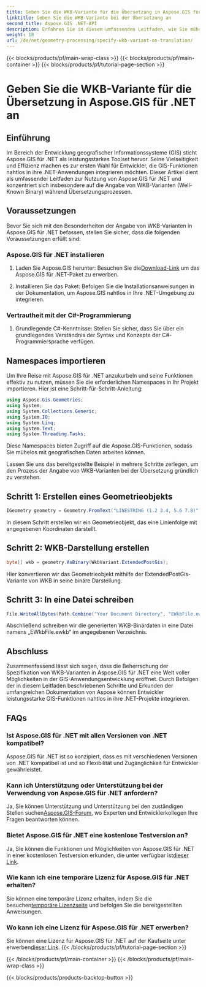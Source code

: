 ```yaml
---
title: Geben Sie die WKB-Variante für die Übersetzung in Aspose.GIS für .NET an
linktitle: Geben Sie die WKB-Variante bei der Übersetzung an
second_title: Aspose.GIS .NET-API
description: Erfahren Sie in diesem umfassenden Leitfaden, wie Sie mühelos WKB-Varianten in Aspose.GIS für .NET angeben. Steigern Sie Ihre GIS-Entwicklungsfähigkeiten.
weight: 18
url: /de/net/geometry-processing/specify-wkb-variant-on-translation/
---
```


{{< blocks/products/pf/main-wrap-class >}}
{{< blocks/products/pf/main-container >}}
{{< blocks/products/pf/tutorial-page-section >}}

# Geben Sie die WKB-Variante für die Übersetzung in Aspose.GIS für .NET an

## Einführung
Im Bereich der Entwicklung geografischer Informationssysteme (GIS) sticht Aspose.GIS für .NET als leistungsstarkes Toolset hervor. Seine Vielseitigkeit und Effizienz machen es zur ersten Wahl für Entwickler, die GIS-Funktionen nahtlos in ihre .NET-Anwendungen integrieren möchten. Dieser Artikel dient als umfassender Leitfaden zur Nutzung von Aspose.GIS für .NET und konzentriert sich insbesondere auf die Angabe von WKB-Varianten (Well-Known Binary) während Übersetzungsprozessen.
## Voraussetzungen
Bevor Sie sich mit den Besonderheiten der Angabe von WKB-Varianten in Aspose.GIS für .NET befassen, stellen Sie sicher, dass die folgenden Voraussetzungen erfüllt sind:
### Aspose.GIS für .NET installieren
1. Laden Sie Aspose.GIS herunter: Besuchen Sie die[Download-Link](https://releases.aspose.com/gis/net/) um das Aspose.GIS für .NET-Paket zu erwerben.
   
2. Installieren Sie das Paket: Befolgen Sie die Installationsanweisungen in der Dokumentation, um Aspose.GIS nahtlos in Ihre .NET-Umgebung zu integrieren.
### Vertrautheit mit der C#-Programmierung
1. Grundlegende C#-Kenntnisse: Stellen Sie sicher, dass Sie über ein grundlegendes Verständnis der Syntax und Konzepte der C#-Programmiersprache verfügen.

## Namespaces importieren
Um Ihre Reise mit Aspose.GIS für .NET anzukurbeln und seine Funktionen effektiv zu nutzen, müssen Sie die erforderlichen Namespaces in Ihr Projekt importieren. Hier ist eine Schritt-für-Schritt-Anleitung:

```csharp
using Aspose.Gis.Geometries;
using System;
using System.Collections.Generic;
using System.IO;
using System.Linq;
using System.Text;
using System.Threading.Tasks;
```
Diese Namespaces bieten Zugriff auf die Aspose.GIS-Funktionen, sodass Sie mühelos mit geografischen Daten arbeiten können.

Lassen Sie uns das bereitgestellte Beispiel in mehrere Schritte zerlegen, um den Prozess der Angabe von WKB-Varianten bei der Übersetzung gründlich zu verstehen.
## Schritt 1: Erstellen eines Geometrieobjekts
```csharp
IGeometry geometry = Geometry.FromText("LINESTRING (1.2 3.4, 5.6 7.8)");
```
In diesem Schritt erstellen wir ein Geometrieobjekt, das eine Linienfolge mit angegebenen Koordinaten darstellt.
## Schritt 2: WKB-Darstellung erstellen
```csharp
byte[] wkb = geometry.AsBinary(WkbVariant.ExtendedPostGis);
```
Hier konvertieren wir das Geometrieobjekt mithilfe der ExtendedPostGis-Variante von WKB in seine binäre Darstellung.
## Schritt 3: In eine Datei schreiben
```csharp
File.WriteAllBytes(Path.Combine("Your Document Directory", "EWkbFile.ewkb"), wkb);
```
Abschließend schreiben wir die generierten WKB-Binärdaten in eine Datei namens „EWkbFile.ewkb“ im angegebenen Verzeichnis.

## Abschluss
Zusammenfassend lässt sich sagen, dass die Beherrschung der Spezifikation von WKB-Varianten in Aspose.GIS für .NET eine Welt voller Möglichkeiten in der GIS-Anwendungsentwicklung eröffnet. Durch Befolgen der in diesem Leitfaden beschriebenen Schritte und Erkunden der umfangreichen Dokumentation von Aspose können Entwickler leistungsstarke GIS-Funktionen nahtlos in ihre .NET-Projekte integrieren.
## FAQs
### Ist Aspose.GIS für .NET mit allen Versionen von .NET kompatibel?
Aspose.GIS für .NET ist so konzipiert, dass es mit verschiedenen Versionen von .NET kompatibel ist und so Flexibilität und Zugänglichkeit für Entwickler gewährleistet.
### Kann ich Unterstützung oder Unterstützung bei der Verwendung von Aspose.GIS für .NET anfordern?
 Ja, Sie können Unterstützung und Unterstützung bei den zuständigen Stellen suchen[Aspose.GIS-Forum](https://forum.aspose.com/c/gis/33), wo Experten und Entwicklerkollegen Ihre Fragen beantworten können.
### Bietet Aspose.GIS für .NET eine kostenlose Testversion an?
 Ja, Sie können die Funktionen und Möglichkeiten von Aspose.GIS für .NET in einer kostenlosen Testversion erkunden, die unter verfügbar ist[dieser Link](https://releases.aspose.com/).
### Wie kann ich eine temporäre Lizenz für Aspose.GIS für .NET erhalten?
 Sie können eine temporäre Lizenz erhalten, indem Sie die besuchen[temporäre Lizenzseite](https://purchase.aspose.com/temporary-license/) und befolgen Sie die bereitgestellten Anweisungen.
### Wo kann ich eine Lizenz für Aspose.GIS für .NET erwerben?
 Sie können eine Lizenz für Aspose.GIS für .NET auf der Kaufseite unter erwerben[dieser Link](https://purchase.aspose.com/buy).
{{< /blocks/products/pf/tutorial-page-section >}}

{{< /blocks/products/pf/main-container >}}
{{< /blocks/products/pf/main-wrap-class >}}

{{< blocks/products/products-backtop-button >}}
